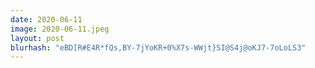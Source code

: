 ```yaml
---
date: 2020-06-11
image: 2020-06-11.jpeg
layout: post
blurhash: "eBD[R#E4R*fQs,BY-7jYoKR+0%X7s-WWjt}SI@S4j@oKJ7-7oLoLS3"
---
```



